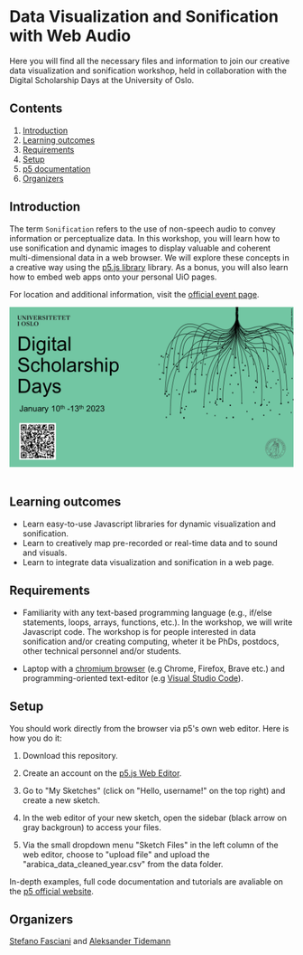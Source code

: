 # Data Visualization and Sonification with Web Audio

Here you will find all the necessary files and information to join our creative data visualization and sonification workshop, held in collaboration with the Digital Scholarship Days at the University of Oslo.

## Contents

1. [Introduction](#intro)
2. [Learning outcomes](#learning-outcomes)
3. [Requirements](#requirements)
4. [Setup](#setup)
5. [p5 documentation](#p5-documentation)
6. [Organizers](#organizers)

## Introduction

The term `Sonification` refers to the use of non-speech audio to convey information or perceptualize data. In this workshop, you will learn how to use sonification and dynamic images to display valuable and coherent multi-dimensional data in a web browser. We will explore these concepts in a creative way using the [p5.js library](https://p5js.org/) library. As a bonus, you will also learn how to embed web apps onto your personal UiO pages.

For location and additional information, visit the [official event page](https://www.ub.uio.no/english/courses-events/events/all-libraries/2023/digital-scholarship-days/data-visualization.html).

<div align="left">
 <img src="/img/dsc-days.png" width=600>
</div>
</br>

## Learning outcomes

- Learn easy-to-use Javascript libraries for dynamic visualization and sonification.
- Learn to creatively map pre-recorded or real-time data and to sound and visuals.
- Learn to integrate data visualization and sonification in a web page.

## Requirements

- Familiarity with any text-based programming language (e.g., if/else statements, loops, arrays, functions, etc.). In the workshop, we will write Javascript code. The workshop is for people interested in data sonification and/or creating computing, wheter it be PhDs, postdocs, other technical personnel and/or students.

- Laptop with a [chromium browser](<https://en.wikipedia.org/wiki/Chromium_(web_browser)>) (e.g Chrome, Firefox, Brave etc.) and programming-oriented text-editor (e.g [Visual Studio Code](https://code.visualstudio.com/download)).

## Setup

You should work directly from the browser via p5's own web editor. Here is how you do it:

1. Download this repository.

2. Create an account on the [p5.js Web Editor](https://editor.p5js.org/).

3. Go to "My Sketches" (click on "Hello, username!" on the top right) and create a new sketch.

4. In the web editor of your new sketch, open the sidebar (black arrow on gray backgroun) to access your files.

5. Via the small dropdown menu "Sketch Files" in the left column of the web editor, choose to "upload file" and upload the "arabica_data_cleaned_year.csv" from the data folder.

<!-- <div align="left">
 <img src="/fig/local-3-vsc.png" width=600>
</div>
</br> -->

In-depth examples, full code documentation and tutorials are avaliable on the [p5 official website](https://p5js.org/).

## Organizers

[Stefano Fasciani](https://github.com/stefanofasciani) and [Aleksander Tidemann](https://github.com/aleksati)
